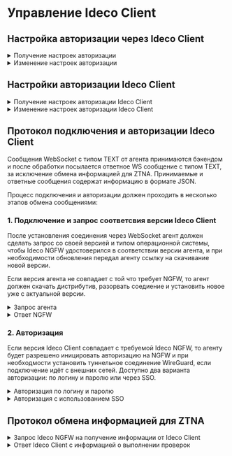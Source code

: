 # Управление Ideco Client

## Настройка авторизации через Ideco Client

<details>
<summary>Получение настроек авторизации</summary>

```
GET /agent_backend/wireguard/state
```

**Ответ на успешный запрос:**

```json5
{
    "enabled": "boolean"
}
```

`enabled` - включена или выключена авторизация через Ideco Client.

</details>

<details>
<summary>Изменение настроек авторизации</summary>

```
PUT /agent_backend/wireguard/state
```

**Json-тело запроса:**

```json5
{
    "enabled": "boolean"
}
```

`enabled` - включена или выключена авторизация через Ideco Client.

**Ответ на успешный запрос:** 200 OK

</details>

## Настройки авторизации Ideco Client

<details>
<summary>Получение настроек авторизации Ideco Client</summary>

```
GET /agent_backend/wireguard/setting
```

**Ответ на успешный запрос:**

```json5
{
    "auth_domain": "string",
    "local_tunnel": "boolean",
}
```

* `auth_domain` - домен/IP-адрес, в котором будет происходить аутентификация;
* `local_tunnel` - включено или выключено построение туннеля Wireguard для подключений из локальных сетей.

</details>

<details>
<summary>Изменение настроек авторизации Ideco Client</summary>

```
PUT /agent_backend/wireguard/setting
```

**Json-тело запроса:**

```json5
{
    "auth_domain": "string",
    "local_tunnel": "boolean",
}
```

* `auth_domain` - домен/IP-адрес, в котором будет происходить аутентификация;
* `local_tunnel` - включено или выключено построение туннеля Wireguard для подключений из локальных сетей.

**Ответ на успешный запрос:** 200 OK

</details>

## Протокол подключения и авторизации Ideco Client

Сообщения WebSocket с типом TEXT от агента принимаются бэкендом и после обработки посылается ответное WS сообщение с типом TEXT, за исключение обмена информацией для ZTNA. Принимаемые и ответные сообщения содержат информацию в формате JSON.

Процесс подключения и авторизации должен проходить в несколько этапов обмена сообщениями:

### 1\. Подключение и запрос соответсвия версии Ideco Client

После установления соединения через WebSocket агент должен сделать запрос со своей версией и типом операционной системы, чтобы Ideco NGFW удостоверился в соответствии версии агента, и при необходимости обновления передал агенту ссылку на скачивание новой версии.

Если версия агента не совпадает с той что требует NGFW, то агент должен скачать дистрибутив, разорвать соедиение и установить новое уже с актуальной версии.

<details>
<summary>Запрос агента</summary>

```json5
{
    "type": "version",
    "major": "int",
    "minor": "int",
    "build": "int",
    "os": "windows|macos|linux"
}
```

* `type` - команда;
* `major` - мажорная версия;
* `minor` - минорная версия;
* `build` - версия сборки;
* `os` - тип ОС агента.

</details>

<details>
<summary>Ответ NGFW</summary>

```json5
{
    "type": "update",
    "need_update": "boolean",
    "download_url": "string"|null,
    "version": {
        "major": "int",
        "minor": "int",
        "build": "int",
        "os": "windows|macos|linux",
    }
}
```

* `need_update` - требование обновления `true` - необходимо, `false` - не требуется;
* `download_url` - путь для скачивания дистрибутива актуальной версии агента для требуемой ОС (пример: ":14765/IdecoAgent_x64.msi"). Если обновление не трубется, то значение поля будет `null`;
* `version` - версия дистрибутива Ideco Client на Ideco NGFW. Значения полей аналогичны описыванным в запросе. Если обновление не требуется, поле будет отсутствовать.

</details>

### 2\. Авторизация

Если версия Ideco Client совпадает с требуемой Ideco NGFW, то агенту будет разрешено иницировать авторизацию на NGFW и при необходмости установить туннельное соединение WireGuard, если подключение идёт с внешних сетей. Доступно два варианта авторизации: по логину и паролю или через SSO.

<details>
<summary>Авторизация по логину и паролю</summary>

**Запрос агента:**

```json5
{
    "type": "authorize",
    "login": "string",
    "password": "string"
}
```

* `login` - логин пользователя, может так же содержать домен;
* `password` - пароль.

**Ответ NGFW:**

```json5
{
    "type": "auth_state",
    "authorized": "boolean",
    "need_tunnel": "boolean",
    "timeout": "int",
    "message": "string"
}
```

* `authorized` - состояние авторизации `true` - авторизован, `false` - не авторизован;
* `need_tunnel` - требуется ли установить туннель WireGuard;
* `timeout` - время до повторной попытки авторизации в секундах в случае возникновения ошибок в процессе авторизации. Если повторная попытка авторизации не требуется, то значение будет равно 0;
* `message` - сообщение о состоянии авторизации.

</details>

<details>
<summary>Авторизация с использованием SSO</summary>

**Авторизация SSO возможна только с локальных сетей Ideco NGFW. При попытке авторизации с внешних сетей сразу произойдёт отказ.**

Авторизация проходит в несколько обменов пакетами:

1\. Запрос на доступность SSO:

**Запрос агента:**

```json5
{
    "type": "sso",
    "token": null,
    "session_token": null,
    "domain": "string"
}
```

* `token` - SSO токен Kerberos или NTLM, для данного запроса должен быть `null`;
* `session_token` - идентификатор сессии авторизации, для данного запроса должен быть `null`;
* `domain` - домен ActiveDirectory.

**Ответ NGFW:**

```json5
{
    "type": "sso",
    "status": "not_authorized|challenge",
    "session_token": null,
    "access_token": null,
    "computer_name": "string",
    "error": "string"|null
}
```

* `status` - статус авторизации для домена: `not_authorized` - не доступна; `challenge` - доступна, необходимо передать токен для авторизации;
* `session_token` - токен сессии авторизации;
* `access_token` - ответный токен доступа SSO;
* `computer_name` - имя сервера контроллера домена. Если `status = "not_authorized"`, поле будет отсутствовать;
* `error` - сообщение об ошибке/причине недоступности SSO авторизации для домена. `null, status = "challenge"`.

2\. Запрос на авторизацию SSO:

**Запрос агента:**

```json5
{
    "type": "sso",
    "token": "string",
    "session_token": "string"|null,
    "domain": "string"
}
```

* `token` - должнен содержать соответствующий токен;
* `session_token` -  идентификатор сессии, если это вторая или более итерация запроса на авторизацию;
* `domain` - домен ActiveDirectory.

Если авторизация SSO ещё выполняется, и нужно послать ещё один запрос на авторизацию SSO (повторить этот же этап обмена пакетами), а NGFW пришлёт ответ:

```json5
{
    "type": "sso",
    "status": "in_progress",
    "session_token": "string",
    "access_token": "string",
    "error": null
}
```

Назначение полей аналогично первому ответу (см. выше), только session_token и access_token содержат соответствующие значения.

Если авторизациая завершилась, то в ответ NGFW пришлёт:

```json5
{
    "type": "auth_state",
    "authorized": "boolean",
    "need_tunnel": "boolean",
    "timeout": "int",
    "message": "string"
}
```

* `authorized` - состояние авторизации `true` - авторизован, `false` - не авторизован;
* `need_tunnel` - требуется ли установить туннель WireGuard;
* `timeout` - время до повторной попытки авторизации в секундах в случае возникновения ошибок в процессе авторизации. Если повторная попытка авторизации не требуется, то значение будет равно 0;
* `message` - сообщение о состоянии авторизации.

</details>

## Протокол обмена информацией для ZTNA

<details>
<summary>Запрос Ideco NGFW на получение информации от Ideco Client</summary>

Ideco NGFW отправляет запрос на сбор информации при подключении Ideco Client. В этом запросе указаны списки параметров, которые необходимо собрать, а также интервал, с которым Client должен собирать данные.

**Формат запроса о сборе информации:**

```json5
{
    "type": "ztna",
    "period": "integer",
    "test_list": [
      "os_type|os_version|domain|kb_list|av_active|av_name|av_version|av_update|av_scan|fw_active|fw_name|fw_version|processes|services|registry",
    ],
    "kb_list": ["string"],
    "proc_list": ["string"],
    "service_list": ["string"],
    "reg_key_list": ["string"],
} 
```

* `type` - тип запроса ("ztna");
* `period` - интервал в минутах, через который Ideco Client должен собирать и передавать информацию. Если указан интервал, равный 0 - проверка и передача собранных параметров выполняется однократно;
* `test_list` - список ключевых слов, определяющий необходимость выполнения проверок заданного типа:
  * `os_type` - проверка типа операционной системы;
  * `os_version` - проверка версии операционной системы;
  * `domain` - проверка включённости в домен;
  * `kb_list` - проверка обновлений операционной системы (в объеме списка, указанного в параметре `kb_list`);
  * `av_active` - проверка, запущен ли антивирус;
  * `av_name` - проверка типа установленного антивируса;
  * `av_version` - проверка версии установленного антивируса;
  * `av_update` - проверка даты последнего обновления баз антивируса;
  * `av_scan` - проверка даты последнего антивирусного сканирования на наличие угроз;
  * `fw_active` - проверка, запущен ли межсетевой экран;
  * `fw_name` - проверка типа установленного межсетевого экрана;
  * `fw_version` - проверка версии установленного межсетевого экрана;
  * `processes` - проверка запущенных процессов (в объеме списка, указанного в параметре `proc_list`);
  * `services` - проверка списка запущенных служб (в объеме списка, указанного в параметре `service_list`);
  * `registry` - проверка наличия и значения ключей реестра Windows (в объеме списка, указанного в параметре `key_list`);
* `kb_list` - список обновлений для выполнения проверки (может быть пустым, если проверка не требуется);
* `proc_list` - список процессов для выполнения проверки (может быть пустым, если проверка не требуется);
* `service_list` - список служб для выполнения проверки (может быть пустым, если проверка не требуется);
* `reg_key_list`: - список ключей реестра для выполнения проверки: путь\имя (может быть пустым, если проверка не требуется).

</details>

<details>
<summary>Ответ Ideco Client с информацией о выполнении проверок</summary>

Ideco Client отправляет ответ с собранной информацией об устройстве в ответ на запрос проверок. Через определённый промежуток времени Ideco Client снова собирает информацию. Если с момента последней проверки ни один из параметров не изменился, то ничего не отправляется на NGFW.

Если хотя бы один из параметров изменился с момента последнего сбора информации, то Ideco Client отправляет обновлённый ответ с собранной информацией об устройстве (полный набор запрошенных сведений) и повторяет проверку через указанный интервал времени.

**Формат ответа с собраной в результате проверок информацией:**

```json5
{
    "type": "ztna",
    "node_name": "string",
    "operation_system": {
      "type": "string",  // Может быть пустой строкой
      "version": "string",  // Может быть пустой строкой
      "domain": "string"  // Может быть пустой строкой
    },  // Может отсутствовать
    "kb_list": ["string"],  // Может отсутствовать
    "antivirus": [
      {
        "active": "boolean",
        "name": "string",  // Может быть пустой строкой
        "version": "string",  // Может быть пустой строкой
        "last_update": "integer|null",
        "last_scan": "integer|null",
      },
    ],  // Может отсутствовать или быть пустым списком
    "firewall": [
      {
        "active": "boolean",
        "name": "string",  // Может быть пустой строкой
        "version": "string",  // Может быть пустой строкой
      },
    ],  // Может отсутствовать или быть пустым списком
    "proc_list": ["string"],  // Может отсутствовать или быть пустым списком
    "service_list": ["string"],  // Может отсутствовать или быть пустым списком
    "reg_key_list": [
      {
        "key": "string",
        "value": "string",
      }
    ],  // Может отсутствовать или быть пустым списком
}
```

* `type` - тип сообщения ("ztna");
* `node_name` - имя узла (собирается для отчётности, но не проходит никаких проверок);
* `operation_system` - результаты проверки ОС. Может отсутствовать, если в списке запрошенных проверок (поле `test_list`) отсутствуют ключевые слова `os_type`, `os_version`, `domain`:
  * `type` - тип операционной системы: "Windows", "Linux", "MacOS" (пустая строка, если проверка не выполнялась);
  * `version` - редакция и версия операционной системы (пустая строка, если проверка не выполнялась);
  * `domain` - имя домена (если проверка не выполнялась и в случае отсутствия домена - пустая строка);
* `kb_list` - результаты проверки установленных обновлений KB для Windows. Может отсутствовать, если в списке запрошенных проверок (поле `test_list`) отсутствует ключевое слово `kb_list`;
* `antivirus` - результаты проверок Антивируса. Может отсутствовать, если в списке запрошенных проверок (поле `test_list`);
* `antivirus` - cписок результатов проверок Антивирусов (по числу установленных антивирусных пакетов). Может отсутствовать, если в списке запрошенных проверок (поле `test_list`) отсутствуют ключевые слова `av_active`, `av_name`, `av_version`, `av_update`, `av_scan`:
  * `active` - запущен или нет: `True`, `False`;
  * `name` - наименование продукта (пустая строка, если проверка не выполнялась);
  * `version` - версия продукта (пустая строка, если проверка не выполнялась);
  * `last_update_age` - количество полных дней, прошедших с последнего обновления баз (`null`, если проверка не выполнялась);
  * `last_scan_age` - количество полных дней, прошедших с последнего сканирования (`null`, если проверка не выполнялась или не проводилось сканирование);
* `firewall` - результаты проверок межсетевого экрана. Может отсутствовать, если в списке запрошенных проверок (поле `test_list`);
  * `last_update` - количество полных дней, прошедших с последнего обновления баз (`null`, если проверка не выполнялась);
  * `last_scan` - количество полных дней, прошедших с последнего сканирования (`null`, если проверка не выполнялась или не проводилось сканирование);
* `firewall` - cписок результатов проверок межсетевых экранов (по числу установленных продуктов). Может отсутствовать, если в списке запрошенных проверок (поле `test_list`) отсутствуют ключевые слова `fw_active`, `fw_name`, `fw_version`:
  * `active` - активен или нет: `True`, `False`;
  * `name` - наименование продукта (пустая строка, если проверка не выполнялась);
  * `version` - версия продукта (пустая строка, если проверка не выполнялась);
* `proc_list` - cписок найденных процессов. Может отсутствовать, если в списке запрошенных проверок (поле `test_list`) отсутствует ключевое слово `processes`;
* `service_list` - cписок найденных служб Windows. Может отсутствовать, если в списке запрошенных проверок (поле `test_list`) отсутствует ключевое слово `services`;
* `reg_key_list` - cписок найденных ключей реестра. Может отсутствовать, если в списке запрошенных проверок (поле `test_list`) отсутствует ключевое слово `registry`;
  * `key` - ключ реестра (путь\имя);
  * `value` - значение параметра.
  
</details>